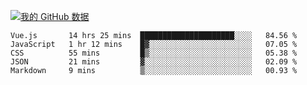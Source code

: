 [![我的 GitHub 数据](https://github-readme-stats.vercel.app/api?username=unbrain&?theme=dark)]()

<!--START_SECTION:waka-->
```text
Vue.js       14 hrs 25 mins  █████████████████████░░░░   84.56 % 
JavaScript   1 hr 12 mins    █▓░░░░░░░░░░░░░░░░░░░░░░░   07.05 % 
CSS          55 mins         █▒░░░░░░░░░░░░░░░░░░░░░░░   05.38 % 
JSON         21 mins         ▓░░░░░░░░░░░░░░░░░░░░░░░░   02.09 % 
Markdown     9 mins          ▒░░░░░░░░░░░░░░░░░░░░░░░░   00.93 % 
```
<!--END_SECTION:waka-->
